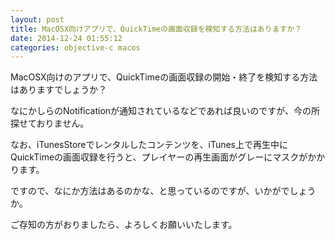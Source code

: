 ```yaml
---
layout: post
title: MacOSX向けアプリで、QuickTimeの画面収録を検知する方法はありますか？
date: 2014-12-24 01:55:12
categories: objective-c macos
---
```

<!-- {% raw %} -->
<p>MacOSX向けのアプリで、QuickTimeの画面収録の開始・終了を検知する方法はありますでしょうか？</p>

<p>なにかしらのNotificationが通知されているなどであれば良いのですが、今の所探せておりません。</p>

<p>なお、iTunesStoreでレンタルしたコンテンツを、iTunes上で再生中にQuickTimeの画面収録を行うと、プレイヤーの再生画面がグレーにマスクがかかります。</p>

<p>ですので、なにか方法はあるのかな、と思っているのですが、いかがでしょうか。</p>

<p>ご存知の方がおりましたら、よろしくお願いいたします。</p>
<!-- {% endraw %} -->
